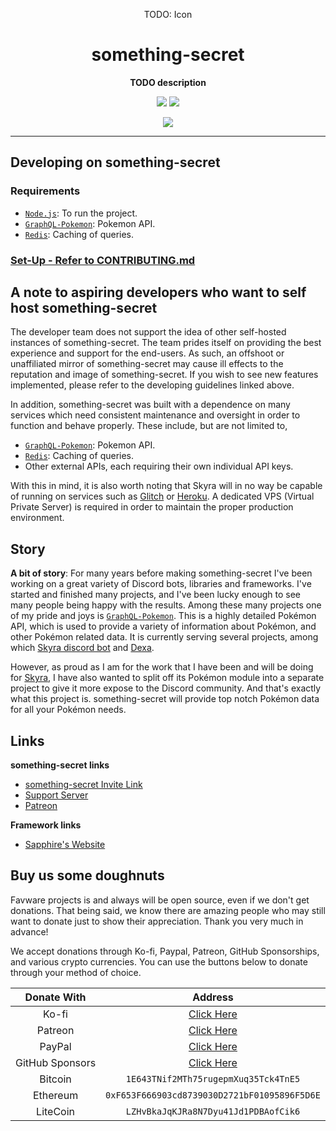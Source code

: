 <div align="center">

TODO: Icon

<!-- <img height="200" src="https://cdn.favware.tech/img/archangel.png" alt="ArchAngel"/> -->

# something-secret

**TODO description**

<a href="https://github.com/favware/something-secret/blob/main/LICENSE" alt="License"><img src="https://img.shields.io/github/license/favware/something-secret"/></a>
<a href="https://twitter.com/Favna_/follow" alt="Twitter Follow"><img src="https://img.shields.io/twitter/follow/favna_?label=Follow%20@Favna_&logo=twitter&colorB=1DA1F2&style=flat-square"/></a>

<a href="https://join.favware.tech" alt="Support Server"><img src="https://discord.com/api/guilds/512303595966824458/embed.png?style=banner2"/></a>

</div>

---

## Developing on something-secret

### Requirements

- [`Node.js`]: To run the project.
- [`GraphQL-Pokemon`]: Pokemon API.
- [`Redis`]: Caching of queries.

### [Set-Up - Refer to CONTRIBUTING.md]

## A note to aspiring developers who want to self host something-secret

The developer team does not support the idea of other self-hosted instances of something-secret. The team prides itself
on providing the best experience and support for the end-users. As such, an offshoot or unaffiliated mirror of
something-secret may cause ill effects to the reputation and image of something-secret. If you wish to see new features
implemented, please refer to the developing guidelines linked above.

In addition, something-secret was built with a dependence on many services which need consistent maintenance and
oversight in order to function and behave properly. These include, but are not limited to,

- [`GraphQL-Pokemon`]: Pokemon API.
- [`Redis`]: Caching of queries.
- Other external APIs, each requiring their own individual API keys.

With this in mind, it is also worth noting that Skyra will in no way be capable of running on services such as [Glitch]
or [Heroku]. A dedicated VPS (Virtual Private Server) is required in order to maintain the proper production
environment.

## Story

**A bit of story**: For many years before making something-secret I've been working on a great variety of Discord bots,
libraries and frameworks. I've started and finished many projects, and I've been lucky enough to see many people being
happy with the results. Among these many projects one of my pride and joys is [`GraphQL-Pokemon`]. This is a highly
detailed Pokémon API, which is used to provide a variety of information about Pokémon, and other Pokémon related data.
It is currently serving several projects, among which [Skyra discord bot][skyra] and [Dexa].

However, as proud as I am for the work that I have been and will be doing for [Skyra][skyra], I have also wanted to
split off its Pokémon module into a separate project to give it more expose to the Discord community. And that's exactly
what this project is. something-secret will provide top notch Pokémon data for all your Pokémon needs.

## Links

**something-secret links**

- [something-secret Invite Link][]
- [Support Server][]
- [Patreon]

**Framework links**

- [Sapphire's Website][]

## Buy us some doughnuts

Favware projects is and always will be open source, even if we don't get donations. That being said, we know there are
amazing people who may still want to donate just to show their appreciation. Thank you very much in advance!

We accept donations through Ko-fi, Paypal, Patreon, GitHub Sponsorships, and various crypto currencies. You can use the
buttons below to donate through your method of choice.

|   Donate With   |                      Address                      |
| :-------------: | :-----------------------------------------------: |
|      Ko-fi      |  [Click Here](https://donate.favware.tech/kofi)   |
|     Patreon     | [Click Here](https://donate.favware.tech/patreon) |
|     PayPal      | [Click Here](https://donate.favware.tech/paypal)  |
| GitHub Sponsors |  [Click Here](https://github.com/sponsors/Favna)  |
|     Bitcoin     |       `1E643TNif2MTh75rugepmXuq35Tck4TnE5`        |
|    Ethereum     |   `0xF653F666903cd8739030D2721bF01095896F5D6E`    |
|    LiteCoin     |       `LZHvBkaJqKJRa8N7Dyu41Jd1PDBAofCik6`        |

[`graphql-pokemon`]: https://github.com/favware/graphql-pokemon
[`node.js`]: https://nodejs.org/en/download/current/
[`redis`]: https://redis.io
[glitch]: https://glitch.com/
[heroku]: https://www.heroku.com/
[patreon]: https://donate.favware.tech/patreon
[sapphire framework]: https://github.com/sapphiredev/framework
[sapphire's website]: https://sapphirejs.dev
[sapphiredev]: https://github.com/sapphiredev
[set-up - refer to contributing.md]: /.github/CONTRIBUTING.md
[skyra]: https://skyra.pw
[something-secret invite link]: https://invite.skyra.pw
[support server]: https://join.skyra.pw

[dexa]: [https://github.com/favware/dexa]
